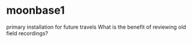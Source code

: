 # moonbase1
primary installation for future travels
What is the benefit of reviewing old field recordings?
